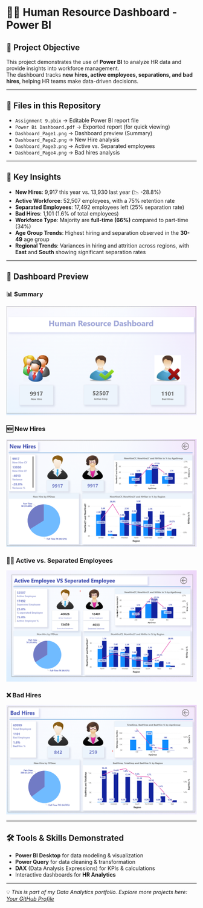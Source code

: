 # 👩‍💼 Human Resource Dashboard - Power BI

## 🎯 Project Objective
This project demonstrates the use of **Power BI** to analyze HR data and provide insights into workforce management.  
The dashboard tracks **new hires, active employees, separations, and bad hires**, helping HR teams make data-driven decisions.

---

## 📂 Files in this Repository
- `Assignment 9.pbix` → Editable Power BI report file  
- `Power Bi Dashboard.pdf` → Exported report (for quick viewing)  
- `Dashboard_Page1.png` → Dashboard preview (Summary)  
- `Dashboard_Page2.png` → New Hire analysis  
- `Dashboard_Page3.png` → Active vs. Separated employees  
- `Dashboard_Page4.png` → Bad hires analysis  

---

## 🔑 Key Insights
- **New Hires**: 9,917 this year vs. 13,930 last year (📉 -28.8%)  
- **Active Workforce**: 52,507 employees, with a 75% retention rate  
- **Separated Employees**: 17,492 employees left (25% separation rate)  
- **Bad Hires**: 1,101 (1.6% of total employees)  
- **Workforce Type**: Majority are **full-time (66%)** compared to part-time (34%)  
- **Age Group Trends**: Highest hiring and separation observed in the **30-49** age group  
- **Regional Trends**: Variances in hiring and attrition across regions, with **East** and **South** showing significant separation rates  

---

## 📸 Dashboard Preview

### 📊 Summary
![Dashboard Summary](Dashboard_Page1.png)

### 🆕 New Hires
![New Hires](Dashboard_Page2.png)

### 👨‍💼 Active vs. Separated Employees
![Active vs Separated](Dashboard_Page3.png)

### ❌ Bad Hires
![Bad Hires](Dashboard_Page4.png)

---

## 🛠 Tools & Skills Demonstrated
- **Power BI Desktop** for data modeling & visualization  
- **Power Query** for data cleaning & transformation  
- **DAX** (Data Analysis Expressions) for KPIs & calculations  
- Interactive dashboards for **HR Analytics**  

---

💡 *This is part of my Data Analytics portfolio. Explore more projects here: [Your GitHub Profile](https://github.com/yourusername)*  

